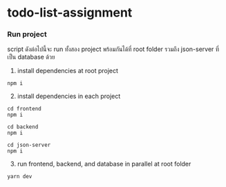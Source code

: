 # todo-list-assignment

### Run project

script ดังต่อไปนี้จะ run ทั้งสอง project พร้อมกันได้ที่ root folder รวมถึง json-server ที่เป็น database ด้วย

1. install dependencies at root project

```
npm i
```

2. install dependencies in each project

```
cd frontend
npm i
```
```
cd backend
npm i
```
```
cd json-server
npm i
```

3. run frontend, backend, and database in parallel at root folder

```
yarn dev
```
